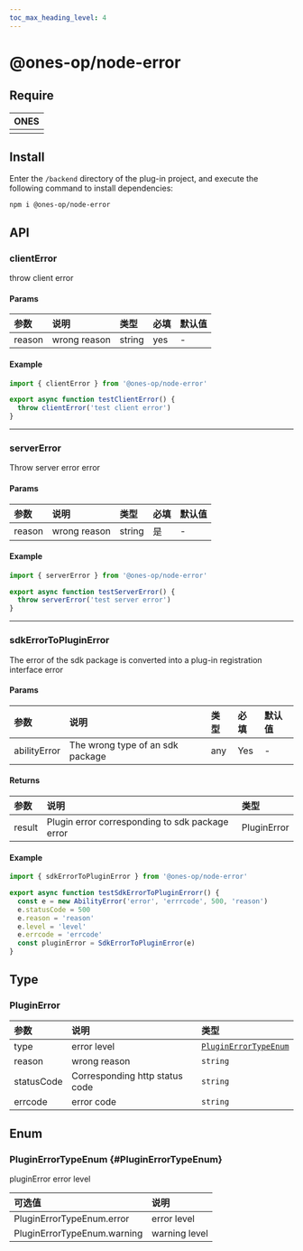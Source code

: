 ```yaml
---
toc_max_heading_level: 4
---
```


# @ones-op/node-error

## Require

| **ONES** |
| :------- |
|          |

## Install

Enter the `/backend` directory of the plug-in project, and execute the following command to install dependencies:

```shell
npm i @ones-op/node-error
```

## API

### clientError

throw client error

#### Params

| 参数   | 说明         | 类型   | 必填 | 默认值 |
| :----- | :----------- | :----- | :--- | :----- |
| reason | wrong reason | string | yes  | -      |

#### Example

```javascript
import { clientError } from '@ones-op/node-error'

export async function testClientError() {
  throw clientError('test client error')
}
```

---

### serverError

Throw server error error

#### Params

| 参数   | 说明         | 类型   | 必填 | 默认值 |
| :----- | :----------- | :----- | :--- | :----- |
| reason | wrong reason | string | 是   | -      |

#### Example

```javascript
import { serverError } from '@ones-op/node-error'

export async function testServerError() {
  throw serverError('test server error')
}
```

---

### sdkErrorToPluginError

The error of the sdk package is converted into a plug-in registration interface error

#### Params

| 参数         | 说明                             | 类型 | 必填 | 默认值 |
| :----------- | :------------------------------- | :--- | :--- | :----- |
| abilityError | The wrong type of an sdk package | any  | Yes  | -      |

#### Returns

| 参数   | 说明                                            | 类型        |
| :----- | :---------------------------------------------- | :---------- |
| result | Plugin error corresponding to sdk package error | PluginError |

#### Example

```javascript
import { sdkErrorToPluginError } from '@ones-op/node-error'

export async function testSdkErrorToPluginErrorr() {
  const e = new AbilityError('error', 'errrcode', 500, 'reason')
  e.statusCode = 500
  e.reason = 'reason'
  e.level = 'level'
  e.errcode = 'errcode'
  const pluginError = SdkErrorToPluginError(e)
}
```

## Type

### PluginError

| 参数       | 说明                           | 类型                                          |
| :--------- | :----------------------------- | :-------------------------------------------- |
| type       | error level                    | [`PluginErrorTypeEnum`](#PluginErrorTypeEnum) |
| reason     | wrong reason                   | `string`                                      |
| statusCode | Corresponding http status code | `string`                                      |
| errcode    | error code                     | `string`                                      |

## Enum

### PluginErrorTypeEnum {#PluginErrorTypeEnum}

pluginError error level

| 可选值                      | 说明          |
| :-------------------------- | :------------ |
| PluginErrorTypeEnum.error   | error level   |
| PluginErrorTypeEnum.warning | warning level |
